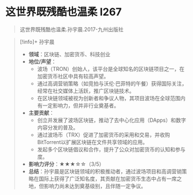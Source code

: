 # 这世界既残酷也温柔 I267

> 这世界既残酷也温柔.孙宇晨.2017-九州出版社

>[!info]+ 孙宇晨
> - **领域**：区块链、加密货币、科技创业
> - **地位/声望**：
>     - 波场（TRON）创始人，该平台是全球知名的区块链项目之一，在加密货币社区中具有较高声望。
>     - 通过高调营销策略（如竞拍与沃伦·巴菲特的午餐）获得国际关注，经常在社交媒体上活跃，推广区块链技术。
>     - 在区块链领域被视为创新者和争议人物，其项目波场在全球范围内有一定影响力，但并非行业奠基者。
> - **主要贡献**：  
>     - 创立并发展了波场区块链，推动了去中心化应用（DApps）和数字内容分发的普及。
>     - 通过波场币（TRX）促进了加密货币的采用和交易，并收购BitTorrent以扩展区块链在文件共享领域的应用。
>     - 发起多个区块链倡议和合作，提升了公众对加密货币的认知和参与度。
> - **影响力评分**：★★★☆☆（3/5）
> - **总结**：孙宇晨是区块链领域的积极推动者，通过波场项目和高调营销策略在国际上获得了广泛知名度，其贡献在加密货币生态中占有一席之地，但影响力尚未达到奠基级别，且伴随一定争议。

